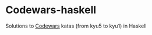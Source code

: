 # Codewars-haskell
Solutions to [Codewars](https://www.codewars.com/) katas (from kyu5 to kyu1) in Haskell
